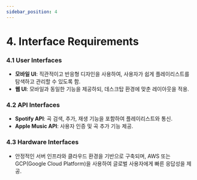 ```yaml
---
sidebar_position: 4
---
```


# 4. Interface Requirements

### 4.1 User Interfaces
- **모바일 UI**: 직관적이고 반응형 디자인을 사용하여, 사용자가 쉽게 플레이리스트를 탐색하고 관리할 수 있도록 함.
- **웹 UI**: 모바일과 동일한 기능을 제공하되, 데스크탑 환경에 맞춘 레이아웃을 적용.

### 4.2 API Interfaces
- **Spotify API**: 곡 검색, 추가, 재생 기능을 포함하여 플레이리스트와 통신.
- **Apple Music API**: 사용자 인증 및 곡 추가 기능 제공.

### 4.3 Hardware Interfaces
- 안정적인 서버 인프라와 클라우드 환경을 기반으로 구축되며, AWS 또는 GCP(Google Cloud Platform)을 사용하여 글로벌 사용자에게 빠른 응답성을 제공.